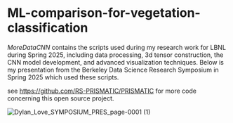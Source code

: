 # ML-comparison-for-vegetation-classification

*MoreDataCNN* contains the scripts used during my research work for LBNL during Spring 2025, including data processing, 3d tensor construction, the CNN model development, and advanced visualization techniques. Below is my presentation from the Berkeley Data Science Research Symposium in Spring 2025 which used these scripts. 

see https://github.com/RS-PRISMATIC/PRISMATIC for more code concerning this open source project. 

![Dylan_Love_SYMPOSIUM_PRES_page-0001 (1)](https://github.com/user-attachments/assets/846d9708-9d3e-4934-8243-8b65af8d8594)


